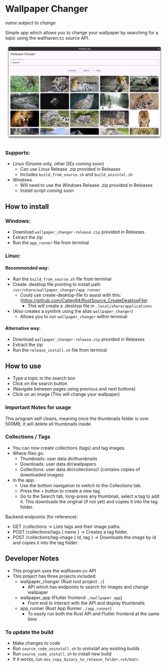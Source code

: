 # Wallpaper Changer
_name subject to change_

Simple app which allows you to change your wallpaper by searching for a topic using the wallhaven.cc source API.

![wallpaper_changer.png](README_images/wallpaper_changer.png)

### Supports:
- Linux (Gnome only, other DEs coming soon)
  - Can use Linux Release .zip provided in Releases
  - Includes `build_from_source.sh` and `build_uninstal.sh`
- Windows
  - Will need to use the Windows Release .zip provided in Releases
  - _Install script coming soon_

## How to install
### Windows:
- Download `wallpaper_changer-release.zip` provided in Releases
- Extract the zip
- Run the `app_runner` file from terminal

### Linux:

#### Recommended way:
- Run the `build_from_source.sh` file from terminal
- Create .desktop file pointing to install path `/usr/share/wallpaper_changer/app_runner`
  - Could use create-desktop-file to assist with this: (https://github.com/Catley94/RustSource_CreateDesktopFile)
    - This will create a .desktop file in `.local/share/applications`
- (Also creates a symlink using the alias `wallpaper_changer`)
  - Allows you to run `wallpaper_changer` within terminal

#### Alternative way:
- Download `wallpaper_changer-release.zip` provided in Releases
- Extract the zip
- Run the `release_install.sh` file from terminal

## How to use
- Type a topic in the search box 
- Click on the search button
- (Navigate between pages using previous and next buttons)
- Click on an image (This will change your wallpaper)


### Important Notes for usage
This program self cleans, meaning once the thumbnails folder is over 500MB, it will delete all thumbnails inside.

### Collections / Tags
- You can now create collections (tags) and tag images.
- Where files go:
  - Thumbnails: user data dir/thumbnails
  - Downloads: user data dir/wallpapers
  - Collections: user data dir/collections/<tag>/ (contains copies of downloaded images)
- In the app:
  - Use the bottom navigation to switch to the Collections tab.
  - Press the + button to create a new tag.
  - Go to the Search tab, long-press any thumbnail, select a tag to add it. This downloads the original (if not yet) and copies it into the tag folder.

Backend endpoints (for reference):
- GET /collections → Lists tags and their image paths.
- POST /collections/tags { name } → Creates a tag folder.
- POST /collections/tag-image { id, tag } → Downloads the image by id and copies it into the tag folder.

## Developer Notes
- This program uses the wallhaven.cc API
- This project has three projects included:
  - wallpaper_changer (Rust root project `./`)
    - API which has endpoints to search for images and change wallpaper
  - wallpaper_app (Flutter frontend `./wallpaper_app`)
    - Front end to interact with the API and display thumbnails
  - app_runner (Rust App Runner `./app_runner`)
    - To easily run both the Rust API and Flutter frontend at the same time

### To update the build
- Make changes to code
- Run `source_code_uninstall.sh` to uninstall any existing builds
- Run `source_code_install.sh` to install new build
- If it works, run `dev_copy_binary_to_release_folder.<sh/bat>`